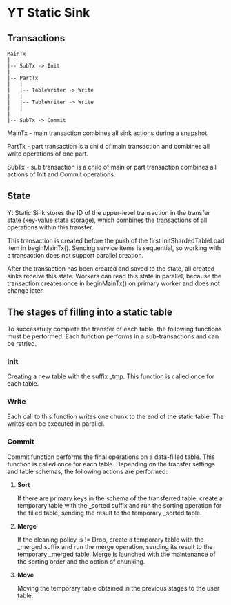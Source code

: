 # YT Static Sink
## Transactions

    MainTx
    |
    |-- SubTx -> Init
    |
    |-- PartTx
    |   |
    |   |-- TableWriter -> Write
    |   |
    |   |-- TableWriter -> Write
    |   |
    |
    |-- SubTx -> Commit

MainTx - main transaction combines all sink actions during a snapshot.

PartTx - part transaction is a child of main transaction and combines all write operations of one part.

SubTx - sub transaction is a child of main or part transaction combines all actions of Init and Commit operations.

## State
Yt Static Sink stores the ID of the upper-level transaction in the transfer state (key-value state storage), which combines the transactions of all operations within this transfer.

This transaction is created before the push of the first InitShardedTableLoad item in beginMainTx(). Sending service items is sequential, so working with a transaction does not support parallel creation.

After the transaction has been created and saved to the state, all created sinks receive this state. Workers can read this state in parallel, because the transaction creates once in beginMainTx() on primary worker and does not change later.


## The stages of filling into a static table
To successfully complete the transfer of each table, the following functions must be performed. Each function performs in a sub-transactions and can be retried.

### Init
Creating a new table with the suffix _tmp. This function is called once for each table.

### Write
Each call to this function writes one chunk to the end of the static table. The writes can be executed in parallel.

### Commit
Commit function performs the final operations on a data-filled table. This function is called once for each table. Depending on the transfer settings and table schemas, the following actions are performed:

1. **Sort**

    If there are primary keys in the schema of the transferred table, create a temporary table with the _sorted suffix and run the sorting operation for the filled table, sending the result to the temporary _sorted table.

2. **Merge**

    If the cleaning policy is != Drop, create a temporary table with the _merged suffix and run the merge operation, sending its result to the temporary _merged table. Merge is launched with the maintenance of the sorting order and the option of chunking.

3. **Move**

    Moving the temporary table obtained in the previous stages to the user table.
